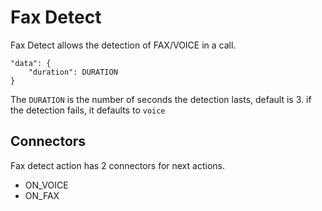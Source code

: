 
# Fax Detect

Fax Detect allows the detection of FAX/VOICE in a call.

```
"data": {
    "duration": DURATION
}
```

The `DURATION` is the number of seconds the detection lasts, default is 3.
if the detection fails, it defaults to `voice`

## Connectors
   Fax detect action has 2 connectors for next actions.
* ON_VOICE
* ON_FAX
